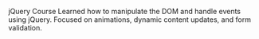 jQuery Course
Learned how to manipulate the DOM and handle events using jQuery.
Focused on animations, dynamic content updates, and form validation.
